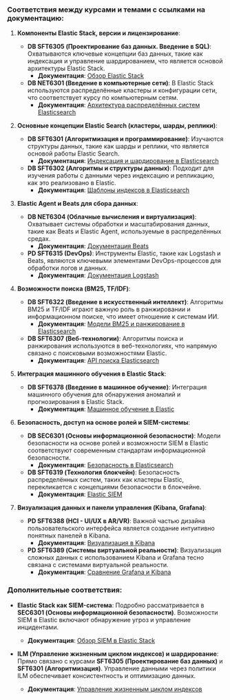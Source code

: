 

### **Соответствия между курсами и темами с ссылками на документацию**:

1. **Компоненты Elastic Stack, версии и лицензирование**:
   - **DB SFT6305 (Проектирование баз данных. Введение в SQL)**: Охватываются ключевые концепции баз данных, такие как индексация и управление шардированием, что является основой архитектуры Elastic Stack.
     - **Документация**: [Обзор Elastic Stack](https://www.elastic.co/guide/en/elastic-stack/current/index.html)
   - **DB NET6301 (Введение в компьютерные сети)**: В Elastic Stack используются распределённые кластеры и конфигурации сети, что соответствует курсу по компьютерным сетям.
     - **Документация**: [Архитектура распределённых систем Elasticsearch](https://www.elastic.co/guide/en/elasticsearch/reference/current/modules-cluster.html)

2. **Основные концепции Elastic Search (кластеры, шарды, реплики)**:
   - **DB SFT6301 (Алгоритмизация и программирование)**: Изучаются структуры данных, такие как шарды и реплики, что является основой работы Elastic Search.
     - **Документация**: [Индексация и шардирование в Elasticsearch](https://www.elastic.co/guide/en/elasticsearch/reference/current/index-modules.html)
   - **DB SFT6302 (Алгоритмы и структуры данных)**: Подходит для изучения работы с данными через индексацию и репликацию, как это реализовано в Elastic.
     - **Документация**: [Шаблоны индексов в Elasticsearch](https://www.elastic.co/guide/en/elasticsearch/reference/current/index-templates.html)

3. **Elastic Agent и Beats для сбора данных**:
   - **DB NET6304 (Облачные вычисления и виртуализация)**: Охватывает системы обработки и масштабирования данных, такие как Beats и Elastic Agent, используемые в распределённых средах.
     - **Документация**: [Документация Beats](https://www.elastic.co/guide/en/beats/libbeat/current/index.html)
   - **PD SFT6315 (DevOps)**: Инструменты Elastic, такие как Logstash и Beats, являются ключевыми элементами DevOps-процессов для обработки логов и данных.
     - **Документация**: [Документация Logstash](https://www.elastic.co/guide/en/logstash/current/index.html)

4. **Возможности поиска (BM25, TF/IDF)**:
   - **DB SFT6322 (Введение в искусственный интеллект)**: Алгоритмы BM25 и TF/IDF играют важную роль в ранжировании и информационном поиске, что имеет отношение к системам ИИ.
     - **Документация**: [Модели BM25 и ранжирование в Elasticsearch](https://www.elastic.co/guide/en/elasticsearch/reference/current/index-modules-similarity.html)
   - **DB SFT6307 (Веб-технологии)**: Алгоритмы поиска и ранжирования используются в веб-технологиях, что напрямую связано с поисковыми возможностями Elastic.
     - **Документация**: [API поиска Elasticsearch](https://www.elastic.co/guide/en/elasticsearch/reference/current/search.html)

5. **Интеграция машинного обучения в Elastic Stack**:
   - **DB SFT6378 (Введение в машинное обучение)**: Интеграция машинного обучения для обнаружения аномалий и прогнозирования в Elastic Stack.
     - **Документация**: [Машинное обучение в Elastic](https://www.elastic.co/guide/en/machine-learning/current/index.html)

6. **Безопасность, доступ на основе ролей и SIEM-системы**:
   - **DB SEC6301 (Основы информационной безопасности)**: Модели безопасности на основе ролей и возможности SIEM в Elastic соответствуют современным стандартам информационной безопасности.
     - **Документация**: [Безопасность в Elasticsearch](https://www.elastic.co/guide/en/elasticsearch/reference/current/security-settings.html)
   - **DB SFT6319 (Технология блокчейн)**: Безопасность распределённых систем, таких как кластеры Elastic, перекликается с концепциями безопасности в блокчейне.
     - **Документация**: [Elastic SIEM](https://www.elastic.co/what-is/siem)

7. **Визуализация данных и панели управления (Kibana, Grafana)**:
   - **PD SFT6388 (HCI - UI/UX в AR/VR)**: Важной частью дизайна пользовательского интерфейса является создание интуитивно понятных панелей в Kibana.
     - **Документация**: [Визуализация в Kibana](https://www.elastic.co/guide/en/kibana/current/dashboard.html)
   - **PD SFT6389 (Системы виртуальной реальности)**: Визуализация сложных данных с использованием Kibana и Grafana тесно связана с системами виртуальной реальности.
     - **Документация**: [Сравнение Grafana и Kibana](https://grafana.com/docs/grafana/latest/getting-started/what-is-grafana/)

### **Дополнительные соответствия**:
- **Elastic Stack как SIEM-система**: Подробно рассматривается в **SEC6301 (Основы информационной безопасности)**. Возможности SIEM в Elastic включают обнаружение угроз и управление инцидентами.
   - **Документация**: [Обзор SIEM в Elastic Stack](https://www.elastic.co/guide/en/siem/guide/current/siem-overview.html)

- **ILM (Управление жизненным циклом индексов) и шардирование**: Прямо связано с курсами **SFT6305 (Проектирование баз данных)** и **SFT6301 (Алгоритмизация)**. Управление данными через политики ILM обеспечивает консистентность и оптимизацию данных.
   - **Документация**: [Управление жизненным циклом индексов](https://www.elastic.co/guide/en/elasticsearch/reference/current/index-lifecycle-management.html)



